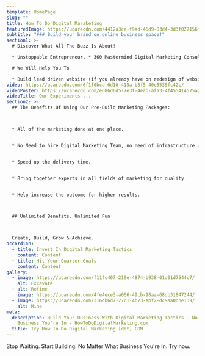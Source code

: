 ```yaml
---
template: HomePage
slug: ""
title: How To Do Digital Maraketing
featuredImage: https://ucarecdn.com/4412a3ce-f9ad-46d9-83d4-3d3f027156f4/
subtitle: "### Build your brand on online business space!"
section1: >-
  # Discover What All The Buzz Is About!

  * Unstoppable Entrepreneur. * 360 Mastermind Digital Marketing Consulting.

  # We Will Help You To

  * Build lead driven website (if you already have on redesign of website).  * The Different Ways to Monetize Your Brand. * How to Avoid Entrepreneurial Burnout. * Keeping up with the competition. * Helps in cutting down the operational costs.
video: https://ucarecdn.com/6f1f0bca-6d10-415a-b8f5-40c5535fc42c/
videoPoster: https://ucarecdn.com/e686d6d5-7e3f-4eab-afa3-4f455414575a/
videoTitle: Our Experiments ...
section2: >-
  ## The Benefits Of Using Our Pre-Build Marketing Packages:



  * All of the marketing done at one place.


  * No Need to hire Digital Marketing Team, no need of infrastructure ultimately brings your operational cost down.


  * Speed up the delivery time.


  * Bring together experts in all fields of marketing for quality.


  * Help increase the outcome for higher results.



  ## Unlimited Benefits. Unlimited Fun



  Create, Build, Grow & Achieve.
accordion:
  - title: Invest In Digital Marketing Tactics
    content: Content
  - title: Hit Your Quarter Goals
    content: Content
gallery:
  - image: https://ucarecdn.com/f11fc407-219e-4874-b938-01d01d7544c7/
    alt: Excavate
  - alt: Refine
    image: https://ucarecdn.com/4fe4ece3-a066-49cb-98aa-68db31847244/
  - image: https://ucarecdn.com/316db6d7-27c1-4b73-abf2-dc9aa0dbe139/
    alt: Mine
meta:
  description: Build Your Business With Digital Marketing Tactics - No Matter What
    Business You're In - HowToDoDigitalMarketing.com
  title: Try How To Do Digital Marketing [dot] COM
---
```

Stop Waiting. Start Building. No Matter What Business You're In. Try now.